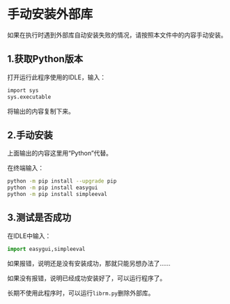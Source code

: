 # 手动安装外部库

如果在执行时遇到外部库自动安装失败的情况，请按照本文件中的内容手动安装。

## 1.获取Python版本

打开运行此程序使用的IDLE，输入：

~~~bash
import sys
sys.executable
~~~

将输出的内容复制下来。

## 2.手动安装

上面输出的内容这里用“Python”代替。

在终端输入：

~~~bash
python -m pip install --upgrade pip
python -m pip install easygui
python -m pip install simpleeval
~~~

## 3.测试是否成功

在IDLE中输入：

~~~python
import easygui,simpleeval
~~~

如果报错，说明还是没有安装成功，那就只能另想办法了……

如果没有报错，说明已经成功安装好了，可以运行程序了。

长期不使用此程序时，可以运行`librm.py`删除外部库。
